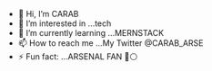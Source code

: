 - 👋 Hi, I’m CARAB
- 👀 I’m interested in ...tech
- 🌱 I’m currently learning ...MERNSTACK
- 📫 How to reach me ...My Twitter @CARAB_ARSE
- ⚡ Fun fact: ...ARSENAL FAN 🔴⚪

<!---
crab14/crab14 is a ✨ special ✨ repository because its `README.md` (this file) appears on your GitHub profile.
You can click the Preview link to take a look at your changes.
--->

